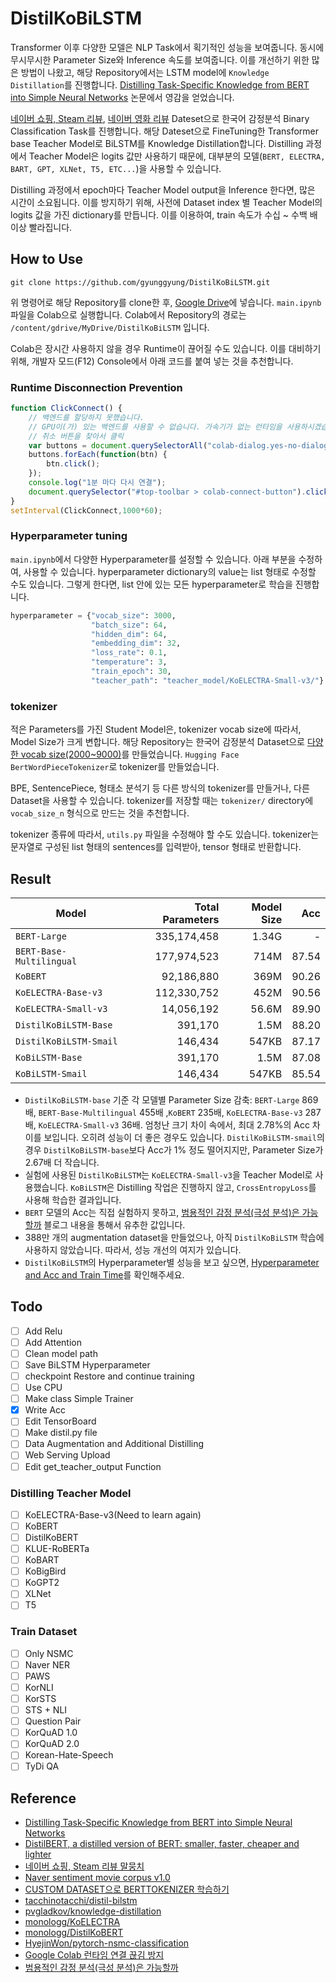 # DistilKoBiLSTM
Transformer 이후 다양한 모델은 NLP Task에서 획기적인 성능을 보여줍니다. 동시에 무시무시한 Parameter Size와 Inference 속도를 보여줍니다. 이를 개선하기 위한 많은 방법이 나왔고, 해당 Repository에서는 LSTM model에 `Knowledge Distillation`를 진행합니다. [Distilling Task-Specific Knowledge from BERT into Simple Neural Networks](https://arxiv.org/abs/1903.12136) 논문에서 영감을 얻었습니다.

[네이버 쇼핑, Steam 리뷰](https://github.com/bab2min/corpus/tree/master/sentiment), [네이버 영화 리뷰](https://github.com/e9t/nsmc) Dateset으로 한국어 감정분석 Binary Classification Task를 진행합니다. 해당 Dateset으로 FineTuning한 Transformer base Teacher Model로 BiLSTM를 Knowledge Distillation합니다. Distilling 과정에서 Teacher Model은 logits 값만 사용하기 때문에, 대부분의 모델(`BERT, ELECTRA, BART, GPT, XLNet, T5, ETC...`)을 사용할 수 있습니다.

Distilling 과정에서 epoch마다 Teacher Model output을 Inference 한다면, 많은 시간이 소요됩니다. 이를 방지하기 위해, 사전에 Dataset index 별 Teacher Model의 logits 값을 가진 dictionary를 만듭니다. 이를 이용하여, train 속도가 수십 ~ 수백 배 이상 빨라집니다.

## How to Use
```
git clone https://github.com/gyunggyung/DistilKoBiLSTM.git
```
위 명령어로 해당 Repository를 clone한 후, [Google Drive](https://drive.google.com/drive/my-drive)에 넣습니다. `main.ipynb` 파일을 Colab으로 실행합니다. Colab에서 Repository의 경로는 `/content/gdrive/MyDrive/DistilKoBiLSTM` 입니다.

Colab은 장시간 사용하지 않을 경우 Runtime이 끊어질 수도 있습니다. 이를 대비하기 위해, 개발자 모드(F12) Console에서 아래 코드를 붙여 넣는 것을 추천합니다.

### Runtime Disconnection Prevention
``` javascript
function ClickConnect() {
    // 백엔드를 할당하지 못했습니다.
    // GPU이(가) 있는 백엔드를 사용할 수 없습니다. 가속기가 없는 런타임을 사용하시겠습니까?
    // 취소 버튼을 찾아서 클릭
    var buttons = document.querySelectorAll("colab-dialog.yes-no-dialog paper-button#cancel"); 
    buttons.forEach(function(btn) {
        btn.click();
    });
    console.log("1분 마다 다시 연결");
    document.querySelector("#top-toolbar > colab-connect-button").click();
}
setInterval(ClickConnect,1000*60);

```

### Hyperparameter tuning
`main.ipynb`에서 다양한 Hyperparameter를 설정할 수 있습니다. 아래 부분을 수정하여, 사용할 수 있습니다. hyperparameter dictionary의 value는 list 형태로 수정할 수도 있습니다. 그렇게 한다면, list 안에 있는 모든 hyperparameter로 학습을 진행합니다.

``` python
hyperparameter = {"vocab_size": 3000,
                  "batch_size": 64,
                  "hidden_dim": 64,
                  "embedding_dim": 32,
                  "loss_rate": 0.1,
                  "temperature": 3,
                  "train_epoch": 30,
                  "teacher_path": "teacher_model/KoELECTRA-Small-v3/"}
```

### tokenizer
적은 Parameters를 가진 Student Model은, tokenizer vocab size에 따라서, Model Size가 크게 변합니다. 해당 Repository는 한국어 감정분석 Dataset으로 [다양한 vocab size(2000~9000)](https://github.com/gyunggyung/DistilKoBiLSTM/tree/main/tokenizer)를 만들었습니다. `Hugging Face BertWordPieceTokenizer`로 tokenizer를 만들었습니다.

BPE, SentencePiece, 형태소 분석기 등 다른 방식의 tokenizer를 만들거나, 다른 Dataset을 사용할 수 있습니다. tokenizer를 저장할 때는 `tokenizer/` directory에 `vocab_size_n` 형식으로 만드는 것을 추천합니다. 

tokenizer 종류에 따라서, `utils.py` 파일을 수정해야 할 수도 있습니다. tokenizer는 문자열로 구성된 list 형태의 sentences를 입력받아, tensor 형태로 반환합니다.

## Result

| Model                    | Total Parameters | Model Size |   Acc |
| ------------------------ | ---------------: | ---------: | ----: |
| `BERT-Large`             |      335,174,458 |      1.34G |     - |
| `BERT-Base-Multilingual` |      177,974,523 |       714M | 87.54 |
| `KoBERT`                 |       92,186,880 |       369M | 90.26 |
| `KoELECTRA-Base-v3`      |      112,330,752 |       452M | 90.56 |
| `KoELECTRA-Small-v3`     |       14,056,192 |      56.6M | 89.90 |
| `DistilKoBiLSTM-Base`    |          391,170 |       1.5M | 88.20 |
| `DistilKoBiLSTM-Smail`   |          146,434 |      547KB | 87.17 |
| `KoBiLSTM-Base`          |          391,170 |       1.5M | 87.08 |
| `KoBiLSTM-Smail`         |          146,434 |      547KB | 85.54 |

- `DistilKoBiLSTM-base` 기준 각 모델별 Parameter Size 감축: `BERT-Large` 869배, `BERT-Base-Multilingual` 455배 ,`KoBERT` 235배, `KoELECTRA-Base-v3` 287배, `KoELECTRA-Small-v3` 36배. 엄청난 크기 차이 속에서, 최대 2.78%의 Acc 차이를 보입니다. 오히려 성능이 더 좋은 경우도 있습니다. `DistilKoBiLSTM-smail`의 경우 `DistilKoBiLSTM-base`보다 Acc가 1% 정도 떨어지지만, Parameter Size가 2.67배 더 작습니다.
- 실험에 사용된 `DistilKoBiLSTM`는 `KoELECTRA-Small-v3`을 Teacher Model로 사용했습니다. `KoBiLSTM`은 Distilling 작업은 진행하지 않고, `CrossEntropyLoss`를 사용해 학습한 결과입니다.
- `BERT` 모델의 Acc는 직접 실험하지 못하고, [범용적인 감정 분석(극성 분석)은 가능할까](https://bab2min.tistory.com/657) 블로그 내용을 통해서 유추한 값입니다.
- 388만 개의 augmentation dataset을 만들었으나, 아직 `DistilKoBiLSTM` 학습에 사용하지 않았습니다. 따라서, 성능 개선의 여지가 있습니다.
- `DistilKoBiLSTM`의 Hyperparameter별 성능을 보고 싶으면, [Hyperparameter and Acc and Train Time](https://github.com/gyunggyung/DistilKoBiLSTM/blob/main/Hyperparameter_Acc.md)를 확인해주세요.

## Todo
- [ ] Add Relu
- [ ] Add Attention
- [ ] Clean model path
- [ ] Save BiLSTM Hyperparameter
- [ ] checkpoint Restore and continue training
- [ ] Use CPU
- [ ] Make class Simple Trainer
- [X] Write Acc
- [ ] Edit TensorBoard
- [ ] Make distil.py file
- [ ] Data Augmentation and Additional Distilling
- [ ] Web Serving Upload
- [ ] Edit get_teacher_output Function

### Distilling Teacher Model
- [ ] KoELECTRA-Base-v3(Need to learn again)
- [ ] KoBERT
- [ ] DistilKoBERT
- [ ] KLUE-RoBERTa
- [ ] KoBART
- [ ] KoBigBird
- [ ] KoGPT2
- [ ] XLNet
- [ ] T5

### Train Dataset
- [ ] Only NSMC
- [ ] Naver NER
- [ ] PAWS
- [ ] KorNLI
- [ ] KorSTS
- [ ] STS + NLI 
- [ ] Question Pair
- [ ] KorQuAD 1.0
- [ ] KorQuAD 2.0
- [ ] Korean-Hate-Speech
- [ ] TyDi QA

## Reference

- [Distilling Task-Specific Knowledge from BERT into Simple Neural Networks](https://arxiv.org/abs/1903.12136)
- [DistilBERT, a distilled version of BERT: smaller, faster, cheaper and lighter](https://arxiv.org/abs/1910.01108)
- [네이버 쇼핑, Steam 리뷰 말뭉치](https://github.com/bab2min/corpus/tree/master/sentiment)
- [Naver sentiment movie corpus v1.0](https://github.com/e9t/nsmc)
- [CUSTOM DATASET으로 BERTTOKENIZER 학습하기](https://cryptosalamander.tistory.com/139)
- [tacchinotacchi/distil-bilstm](https://github.com/tacchinotacchi/distil-bilstm)
- [pvgladkov/knowledge-distillation](https://github.com/pvgladkov/knowledge-distillation)
- [monologg/KoELECTRA](https://github.com/monologg/KoELECTRA)
- [monologg/DistilKoBERT](https://github.com/monologg/DistilKoBERT)
- [HyejinWon/pytorch-nsmc-classification](https://github.com/HyejinWon/pytorch-nsmc-classification)
- [Google Colab 런타임 연결 끊김 방지](https://bryan7.tistory.com/1077)
- [범용적인 감정 분석(극성 분석)은 가능할까](https://bab2min.tistory.com/657)